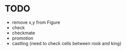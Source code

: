 # TODO
- remove x,y from Figure
- check
- checkmate
- promotion
- castling (need to check cells between rook and king)
